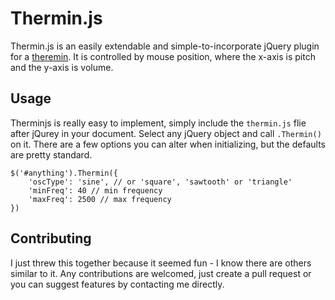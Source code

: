 # Thermin.js

Thermin.js is an easily extendable and simple-to-incorporate jQuery plugin for a [theremin](https://en.wikipedia.org/wiki/Theremin). It is controlled by mouse position, where the x-axis is pitch and the y-axis is volume. 

## Usage

Therminjs is really easy to implement, simply include the `thermin.js` flie after jQurey in your document. Select any jQuery object and call `.Thermin()` on it. There are a few options you can alter when initializing, but the defaults are pretty standard. 

```
$('#anything').Thermin({
	'oscType': 'sine', // or 'square', 'sawtooth' or 'triangle'
	'minFreq': 40 // min frequency
	'maxFreq': 2500 // max frequency
})
```

## Contributing

I just threw this together because it seemed fun - I know there are others similar to it. Any contributions are welcomed, just create a pull request or you can suggest features by contacting me directly.
